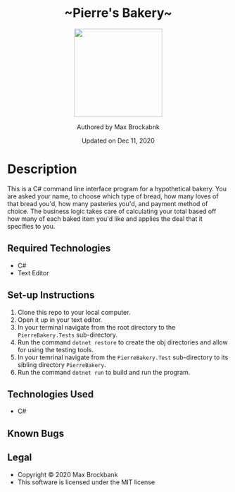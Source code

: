 <h1 align="center">~Pierre's Bakery~</h1>
<div align="center">
<img src="https://github.com/MaxBrockbank.png" width="200px" height="auto" >
</div>
<p align="center">Authored by Max Brockabnk</p>
<p align="center">Updated on Dec 11, 2020</p>

# Description

This is a C# command line interface program for a hypothetical bakery. You are asked your name, to choose which type of bread, how many loves of that bread you'd, how many pasteries you'd, and payment method of choice. The business logic takes care of calculating your total based off how many of each baked item you'd like and applies the deal that it specifies to you. 

## Required Technologies
* C#
* Text Editor

## Set-up Instructions
1. Clone this repo to your local computer.
2. Open it up in your text editor.
3. In your terminal navigate from the root directory to the `PierreBakery.Tests` sub-directory.
4. Run the command `dotnet restore` to create the obj directories and allow for using the testing tools.
5. In your temrinal navigate from the `PierreBakery.Test` sub-directory to its sibling directory `PierreBakery`.
6. Run the command `dotnet run` to build and run the program.

## Technologies Used
* C#

## Known Bugs

## Legal
* Copyright © 2020 Max Brockbank
* This software is licensed under the MIT license